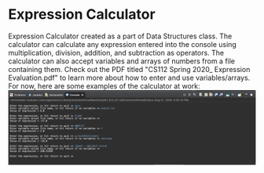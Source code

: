 # Expression Calculator
Expression Calculator created as a part of Data Structures class. The calculator can calculate any expression entered into the console using multiplication, division, addition, and subtraction as operators. The calculator can also accept variables and arrays of numbers from a file containing them. Check out the PDF titled "CS112 Spring 2020_ Expression Evaluation.pdf" to learn more about how to enter and use variables/arrays. For now, here are some examples of the calculator at work:
<img src="./expression_console.png">
